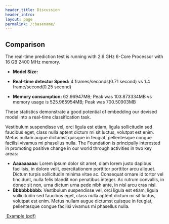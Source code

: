 ```yaml
---
header_title: Discussion
header_intro: 
layout: page
permalink: /:basename/
---
```

## Comparison
The real-time prediction test is running with 2.6 GHz 6-Core Processor with 16 GB 2400 MHz memory.

- **Model Size:**

- **Real-time detector Speed:** 4 frames/seconds(0.71 second) vs 1.4 frame/second(0.25 second)

- **Memory consumption:** 62.96947MB; Peak was 103.873334MB vs memory usage is 525.965954MB; Peak was 700.50903MB

These statistics demonstrate a good potential of embedding our devised model into a real-time classification task.


Vestibulum suspendisse vel, orci ligula est etiam, ligula sollicitudin sed faucibus eget, class nulla aptent dictum mi sit luctus, volutpat est enim. Metus nullam augue dictumst quisque in feugiat, pellentesque congue facilisi vivamus mi phasellus nulla. The Foundation is principally interested in promoting positive change in our world through activities in two key areas:

- **Aaaaaaaaa:** Lorem ipsum dolor sit amet, diam lorem justo dapibus facilisis, in dolore velit, exercitationem porttitor porttitor arcu aliquet. Dictum turpis sollicitudin minima vitae ac. Consequat ornare id tortor vel tincidunt, nulla felis blandit non penatibus integer. Ac rutrum convallis, in donec sit non, urna dictum urna pede nibh ante, in nisl arcu cras nisl.
- **Bbbbbbbbbb:** Vestibulum suspendisse vel, orci ligula est etiam, ligula sollicitudin sed faucibus eget, class nulla aptent dictum mi sit luctus, volutpat est enim. Metus nullam augue dictumst quisque in feugiat, pellentesque congue facilisi vivamus mi phasellus nulla.

<span class="fa-stack">
  <i class="fa fa-circle fa-stack-2x"></i>
  <i class="fa fa-download fa-stack-1x fa-inverse"></i>
</span> <a href="/documents/example.pdf">&nbsp;Example (pdf)</a>
